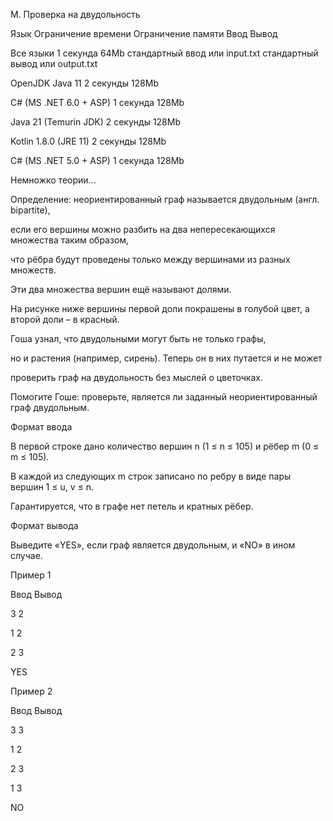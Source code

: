 M. Проверка на двудольность

Язык	Ограничение времени	Ограничение памяти	Ввод	Вывод

Все языки	1 секунда	64Mb	стандартный ввод или input.txt	стандартный вывод или output.txt

OpenJDK Java 11	2 секунды	128Mb

C# (MS .NET 6.0 + ASP)	1 секунда	128Mb

Java 21 (Temurin JDK)	2 секунды	128Mb

Kotlin 1.8.0 (JRE 11)	2 секунды	128Mb

C# (MS .NET 5.0 + ASP)	1 секунда	128Mb

Немножко теории...

Определение: неориентированный граф называется двудольным (англ. bipartite),

если его вершины можно разбить на два непересекающихся множества таким образом, 

что рёбра будут проведены только между вершинами из разных множеств.

Эти два множества вершин ещё называют долями.

На рисунке ниже вершины первой доли покрашены в голубой цвет, а второй доли – в красный.



Гоша узнал, что двудольными могут быть не только графы, 

но и растения (например, сирень). Теперь он в них путается и не может 

проверить граф на двудольность без мыслей о цветочках.

Помогите Гоше: проверьте, является ли заданный неориентированный граф двудольным.

Формат ввода

В первой строке дано количество вершин n (1 ≤ n ≤ 105) и рёбер m (0 ≤ m ≤ 105).

В каждой из следующих m строк записано по ребру в виде пары вершин 1 ≤ u, v ≤ n.

Гарантируется, что в графе нет петель и кратных рёбер.

Формат вывода

Выведите «YES», если граф является двудольным, и «NO» в ином случае.

Пример 1

Ввод	Вывод

3 2

1 2

2 3

YES

Пример 2

Ввод	Вывод

3 3

1 2

2 3

1 3

NO